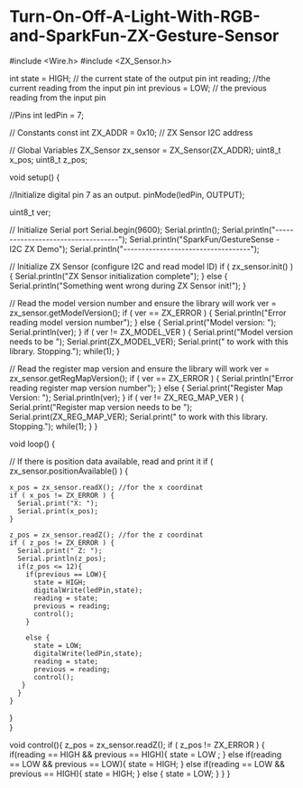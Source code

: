 # Turn-On-Off-A-Light-With-RGB-and-SparkFun-ZX-Gesture-Sensor
#include <Wire.h>
#include <ZX_Sensor.h>

int state = HIGH; // the current state of the output pin
int reading; //the current reading from the input pin
int previous = LOW; // the previous reading from the input pin

//Pins
int ledPin = 7;

// Constants
const int ZX_ADDR = 0x10;  // ZX Sensor I2C address

// Global Variables
ZX_Sensor zx_sensor = ZX_Sensor(ZX_ADDR);
uint8_t x_pos;
uint8_t z_pos;

void setup() {

  //Initialize digital pin 7 as an output.
  pinMode(ledPin, OUTPUT);
  
  uint8_t ver;

  // Initialize Serial port
  Serial.begin(9600);
  Serial.println();
  Serial.println("-----------------------------------");
  Serial.println("SparkFun/GestureSense - I2C ZX Demo");
  Serial.println("-----------------------------------");
  
  // Initialize ZX Sensor (configure I2C and read model ID)
  if ( zx_sensor.init() ) {
    Serial.println("ZX Sensor initialization complete");
  } else {
    Serial.println("Something went wrong during ZX Sensor init!");
  }
  
  // Read the model version number and ensure the library will work
  ver = zx_sensor.getModelVersion();
  if ( ver == ZX_ERROR ) {
    Serial.println("Error reading model version number");
  } else {
    Serial.print("Model version: ");
    Serial.println(ver);
  }
  if ( ver != ZX_MODEL_VER ) {
    Serial.print("Model version needs to be ");
    Serial.print(ZX_MODEL_VER);
    Serial.print(" to work with this library. Stopping.");
    while(1);
  }
  
  // Read the register map version and ensure the library will work
  ver = zx_sensor.getRegMapVersion();
  if ( ver == ZX_ERROR ) {
    Serial.println("Error reading register map version number");
  } else {
    Serial.print("Register Map Version: ");
    Serial.println(ver);
  }
  if ( ver != ZX_REG_MAP_VER ) {
    Serial.print("Register map version needs to be ");
    Serial.print(ZX_REG_MAP_VER);
    Serial.print(" to work with this library. Stopping.");
    while(1);
  }
}

void loop() {
  
  // If there is position data available, read and print it
  if ( zx_sensor.positionAvailable() ) {
    
    x_pos = zx_sensor.readX(); //for the x coordinat
    if ( x_pos != ZX_ERROR ) {
      Serial.print("X: ");
      Serial.print(x_pos);
    }
    
    z_pos = zx_sensor.readZ(); //for the z coordinat
    if ( z_pos != ZX_ERROR ) {
      Serial.print(" Z: ");
      Serial.println(z_pos);
      if(z_pos <= 12){
        if(previous == LOW){
          state = HIGH;
          digitalWrite(ledPin,state);
          reading = state;
          previous = reading;
          control();
        }
        
        else {
          state = LOW;
          digitalWrite(ledPin,state);
          reading = state;
          previous = reading;
          control();
       }
      }
    }   
  }  
}

void control(){
  z_pos = zx_sensor.readZ(); 
    if ( z_pos != ZX_ERROR ) {
      if(reading == HIGH && previous == HIGH){
        state = LOW ;
      }
      else if(reading == LOW && previous == LOW){
        state = HIGH;
      }
      else if(reading == LOW && previous == HIGH){
        state = HIGH;
      }
      else {
        state = LOW;
      }
    }
}
